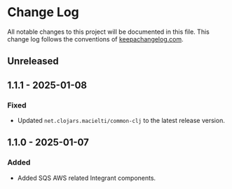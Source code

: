 # Change Log

All notable changes to this project will be documented in this file. This change log follows the conventions
of [keepachangelog.com](http://keepachangelog.com/).

## Unreleased

## 1.1.1 - 2025-01-08

### Fixed

- Updated `net.clojars.macielti/common-clj` to the latest release version.

## 1.1.0 - 2025-01-07

### Added

- Added SQS AWS related Integrant components.
